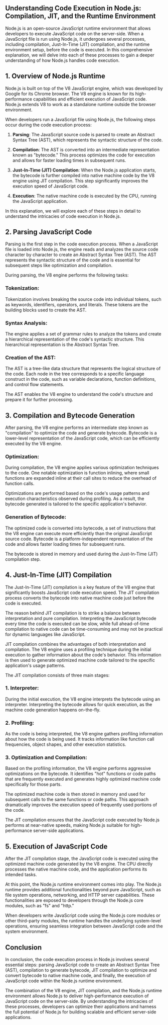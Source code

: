 ## Understanding Code Execution in Node.js: Compilation, JIT, and the Runtime Environment

Node.js is an open-source JavaScript runtime environment that allows developers to execute JavaScript code on the server-side. When a JavaScript file is run using Node.js, it undergoes several processes, including compilation, Just-In-Time (JIT) compilation, and the runtime environment setup, before the code is executed. In this comprehensive explanation, we will delve into each of these processes to gain a deeper understanding of how Node.js handles code execution.

## 1. Overview of Node.js Runtime

Node.js is built on top of the V8 JavaScript engine, which was developed by Google for its Chrome browser. The V8 engine is known for its high-performance capabilities and efficient execution of JavaScript code. Node.js extends V8 to work as a standalone runtime outside the browser environment.

When developers run a JavaScript file using Node.js, the following steps occur during the code execution process:

1. **Parsing**: The JavaScript source code is parsed to create an Abstract Syntax Tree (AST), which represents the syntactic structure of the code.

2. **Compilation**: The AST is converted into an intermediate representation known as "bytecode." This process optimizes the code for execution and allows for faster loading times in subsequent runs.

3. **Just-In-Time (JIT) Compilation**: When the Node.js application starts, the bytecode is further compiled into native machine code by the V8 engine using JIT compilation. This step significantly improves the execution speed of JavaScript code.

4. **Execution**: The native machine code is executed by the CPU, running the JavaScript application.

In this explanation, we will explore each of these steps in detail to understand the intricacies of code execution in Node.js.

## 2. Parsing JavaScript Code

Parsing is the first step in the code execution process. When a JavaScript file is loaded into Node.js, the engine reads and analyzes the source code character by character to create an Abstract Syntax Tree (AST). The AST represents the syntactic structure of the code and is essential for subsequent steps like optimization and compilation.

During parsing, the V8 engine performs the following tasks:

### Tokenization:

Tokenization involves breaking the source code into individual tokens, such as keywords, identifiers, operators, and literals. These tokens are the building blocks used to create the AST.

### Syntax Analysis:

The engine applies a set of grammar rules to analyze the tokens and create a hierarchical representation of the code's syntactic structure. This hierarchical representation is the Abstract Syntax Tree.

### Creation of the AST:

The AST is a tree-like data structure that represents the logical structure of the code. Each node in the tree corresponds to a specific language construct in the code, such as variable declarations, function definitions, and control flow statements.

The AST enables the V8 engine to understand the code's structure and prepare it for further processing.

## 3. Compilation and Bytecode Generation

After parsing, the V8 engine performs an intermediate step known as "compilation" to optimize the code and generate bytecode. Bytecode is a lower-level representation of the JavaScript code, which can be efficiently executed by the V8 engine.

### Optimization:

During compilation, the V8 engine applies various optimization techniques to the code. One notable optimization is function inlining, where small functions are expanded inline at their call sites to reduce the overhead of function calls.

Optimizations are performed based on the code's usage patterns and execution characteristics observed during profiling. As a result, the bytecode generated is tailored to the specific application's behavior.

### Generation of Bytecode:

The optimized code is converted into bytecode, a set of instructions that the V8 engine can execute more efficiently than the original JavaScript source code. Bytecode is a platform-independent representation of the code and allows faster loading times for subsequent runs.

The bytecode is stored in memory and used during the Just-In-Time (JIT) compilation step.

## 4. Just-In-Time (JIT) Compilation

The Just-In-Time (JIT) compilation is a key feature of the V8 engine that significantly boosts JavaScript code execution speed. The JIT compilation process converts the bytecode into native machine code just before the code is executed.

The reason behind JIT compilation is to strike a balance between interpretation and pure compilation. Interpreting the JavaScript bytecode every time the code is executed can be slow, while full ahead-of-time compilation to native code can be time-consuming and may not be practical for dynamic languages like JavaScript.

JIT compilation combines the advantages of both interpretation and compilation. The V8 engine uses a profiling technique during the initial execution to gather information about the code's behavior. This information is then used to generate optimized machine code tailored to the specific application's usage patterns.

The JIT compilation consists of three main stages:

### 1. Interpreter:

During the initial execution, the V8 engine interprets the bytecode using an interpreter. Interpreting the bytecode allows for quick execution, as the machine code generation happens on-the-fly.

### 2. Profiling:

As the code is being interpreted, the V8 engine gathers profiling information about how the code is being used. It tracks information like function call frequencies, object shapes, and other execution statistics.

### 3. Optimization and Compilation:

Based on the profiling information, the V8 engine performs aggressive optimizations on the bytecode. It identifies "hot" functions or code paths that are frequently executed and generates highly optimized machine code specifically for those parts.

The optimized machine code is then stored in memory and used for subsequent calls to the same functions or code paths. This approach dramatically improves the execution speed of frequently used portions of the code.

The JIT compilation ensures that the JavaScript code executed by Node.js performs at near-native speeds, making Node.js suitable for high-performance server-side applications.

## 5. Execution of JavaScript Code

After the JIT compilation stage, the JavaScript code is executed using the optimized machine code generated by the V8 engine. The CPU directly processes the native machine code, and the application performs its intended tasks.

At this point, the Node.js runtime environment comes into play. The Node.js runtime provides additional functionalities beyond pure JavaScript, such as file system operations, networking, and HTTP server capabilities. These functionalities are exposed to developers through the Node.js core modules, such as "fs" and "http."

When developers write JavaScript code using the Node.js core modules or other third-party modules, the runtime handles the underlying system-level operations, ensuring seamless integration between JavaScript code and the system environment.

## Conclusion

In conclusion, the code execution process in Node.js involves several essential steps: parsing JavaScript code to create an Abstract Syntax Tree (AST), compilation to generate bytecode, JIT compilation to optimize and convert bytecode to native machine code, and finally, the execution of JavaScript code within the Node.js runtime environment.

The combination of the V8 engine, JIT compilation, and the Node.js runtime environment allows Node.js to deliver high-performance execution of JavaScript code on the server-side. By understanding the intricacies of these processes, developers can optimize their applications and harness the full potential of Node.js for building scalable and efficient server-side applications.
